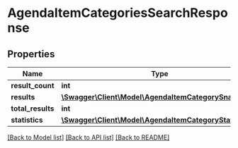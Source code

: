 # AgendaItemCategoriesSearchResponse

## Properties
Name | Type | Description | Notes
------------ | ------------- | ------------- | -------------
**result_count** | **int** |  | [optional] 
**results** | [**\Swagger\Client\Model\AgendaItemCategorySnapShot[]**](AgendaItemCategorySnapShot.md) |  | [optional] 
**total_results** | **int** |  | [optional] 
**statistics** | [**\Swagger\Client\Model\AgendaItemCategoryStatistics**](AgendaItemCategoryStatistics.md) |  | [optional] 

[[Back to Model list]](../README.md#documentation-for-models) [[Back to API list]](../README.md#documentation-for-api-endpoints) [[Back to README]](../README.md)


